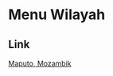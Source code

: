 # Menu Wilayah

## Link

[Maputo, Mozambik](https://github.com/gigit-pemilu/pemilu-2024-99-luar-negeri/tree/main/pileg-dpr/hitung-suara/sub/99-luar-negeri/sub/72-maputo-mozambik/sub/01-maputo-mozambik/sub/0001-maputo-mozambik)

